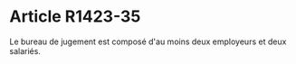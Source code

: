 # Article R1423-35

  
Le bureau de jugement est composé d'au moins deux employeurs et deux salariés.